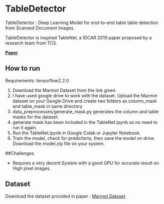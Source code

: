 # TableDetector

TableDetector : Deep Learning Model for end-to-end table table detection from Scanned Document Images.

TableDetector is inspired TableNet, a IDCAR 2019 paper proposed by a research team from TCS.

[__Paper__](https://arxiv.org/abs/2001.01469)


## How to run

Requirements:
tensorflow2.2.0
1. Download the Marmot Dataset from the link given.
2. I have used google drive to work with the dataset. Upload the Marmot dataset on your Google Drive and create two folders as column_mask and table_mask in same directory
3. data_preprocesses/generate_mask.py generates the column and table masks for the dataset.
4. generate mask has been included in the TableNet.ipynb so no need to run it again.
5. Run the TableNet.ipynb in Google Colab or Jupyter Notebook.
6. Train the model, check for predictions, then save the model on drive. Download the model.zip file on your system.

##Challenges
* Requires a very decent System with a good GPU for accurate result on High pixel images. 

## Dataset
Download the dataset provided in paper : [Marmot Dataset](https://drive.google.com/drive/folders/1QZiv5RKe3xlOBdTzuTVuYRxixemVIODp). 
